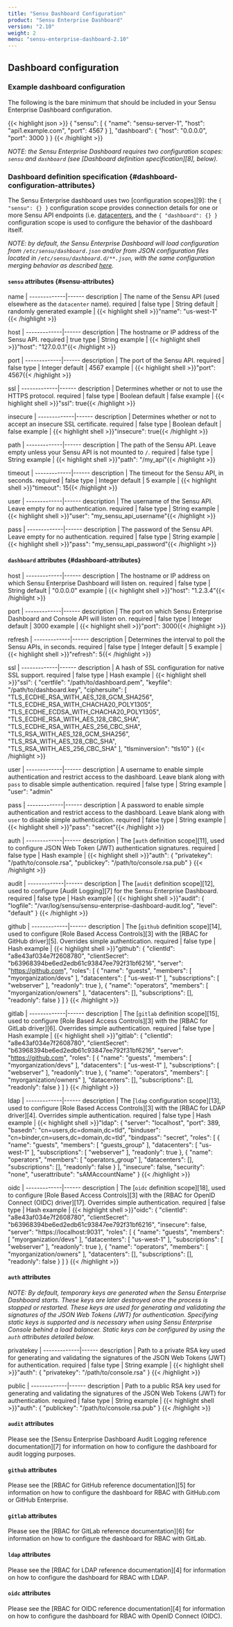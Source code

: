 ```yaml
---
title: "Sensu Dashboard Configuration"
product: "Sensu Enterprise Dashboard"
version: "2.10"
weight: 2
menu: "sensu-enterprise-dashboard-2.10"
---
```


## Dashboard configuration

### Example dashboard configuration

The following is the bare minimum that should be included in your Sensu
Enterprise Dashboard configuration.

{{< highlight json >}}
{
  "sensu": [
    {
      "name": "sensu-server-1",
      "host": "api1.example.com",
      "port": 4567
    }
  ],
  "dashboard": {
    "host": "0.0.0.0",
    "port": 3000
  }
}
{{< /highlight >}}

_NOTE: the Sensu Enterprise Dashboard requires two configuration scopes: `sensu`
and `dashboard` (see [Dashboard definition specification][8], below)._

### Dashboard definition specification {#dashboard-configuration-attributes}

The Sensu Enterprise dashboard uses two [configuration scopes][9]: the
`{ "sensu": {} }` configuration scope provides connection details for one or
more Sensu API endpoints (i.e. [datacenters][1], and the `{ "dashboard": {} }`
configuration scope is used to configure the behavior of the dashboard itself.

_NOTE: by default, the Sensu Enterprise Dashboard will load configuration from
`/etc/sensu/dashboard.json` and/or from JSON configuration files located in
`/etc/sensu/dashboard.d/**.json`, with the same configuration merging behavior
as described [here][2]._

#### `sensu` attributes {#sensu-attributes}

name         | 
-------------|------
description  | The name of the Sensu API (used elsewhere as the `datacenter` name).
required     | false
type         | String
default      | randomly generated
example      | {{< highlight shell >}}"name": "us-west-1"{{< /highlight >}}

host         | 
-------------|------
description  | The hostname or IP address of the Sensu API.
required     | true
type         | String
example      | {{< highlight shell >}}"host": "127.0.0.1"{{< /highlight >}}

port         | 
-------------|------
description  | The port of the Sensu API.
required     | false
type         | Integer
default      | 4567
example      | {{< highlight shell >}}"port": 4567{{< /highlight >}}

ssl          | 
-------------|------
description  | Determines whether or not to use the HTTPS protocol.
required     | false
type         | Boolean
default      | false
example      | {{< highlight shell >}}"ssl": true{{< /highlight >}}

insecure     | 
-------------|------
description  | Determines whether or not to accept an insecure SSL certificate.
required     | false
type         | Boolean
default      | false
example      | {{< highlight shell >}}"insecure": true{{< /highlight >}}

path         | 
-------------|------
description  | The path of the Sensu API. Leave empty unless your Sensu API is not mounted to `/`.
required     | false
type         | String
example      | {{< highlight shell >}}"path": "/my_api"{{< /highlight >}}

timeout      | 
-------------|------
description  | The timeout for the Sensu API, in seconds.
required     | false
type         | Integer
default      | 5
example      | {{< highlight shell >}}"timeout": 15{{< /highlight >}}

user         | 
-------------|------
description  | The username of the Sensu API. Leave empty for no authentication.
required     | false
type         | String
example      | {{< highlight shell >}}"user": "my_sensu_api_username"{{< /highlight >}}

pass         | 
-------------|------
description  | The password of the Sensu API. Leave empty for no authentication.
required     | false
type         | String
example      | {{< highlight shell >}}"pass": "my_sensu_api_password"{{< /highlight >}}

#### `dashboard` attributes {#dashboard-attributes}

host         | 
-------------|------
description  | The hostname or IP address on which Sensu Enterprise Dashboard will listen on.
required     | false
type         | String
default      | "0.0.0.0"
example      | {{< highlight shell >}}"host": "1.2.3.4"{{< /highlight >}}

port         | 
-------------|------
description  | The port on which Sensu Enterprise Dashboard and Console API will listen on.
required     | false
type         | Integer
default      | 3000
example      | {{< highlight shell >}}"port": 3000{{< /highlight >}}

refresh      | 
-------------|------
description  | Determines the interval to poll the Sensu APIs, in seconds.
required     | false
type         | Integer
default      | 5
example      | {{< highlight shell >}}"refresh": 5{{< /highlight >}}

ssl          | 
-------------|------
description  | A hash of SSL configuration for native SSL support.
required     | false
type         | Hash
example      | {{< highlight shell >}}"ssl": {
  "certfile": "/path/to/dashboard.pem",
  "keyfile": "/path/to/dashboard.key",
  "ciphersuite": [
      "TLS_ECDHE_RSA_WITH_AES_128_GCM_SHA256",
      "TLS_ECDHE_RSA_WITH_CHACHA20_POLY1305",
      "TLS_ECDHE_ECDSA_WITH_CHACHA20_POLY1305",
      "TLS_ECDHE_RSA_WITH_AES_128_CBC_SHA",
      "TLS_ECDHE_RSA_WITH_AES_256_CBC_SHA",
      "TLS_RSA_WITH_AES_128_GCM_SHA256",
      "TLS_RSA_WITH_AES_128_CBC_SHA",
      "TLS_RSA_WITH_AES_256_CBC_SHA"
      ],
  "tlsminversion": "tls10"
}
{{< /highlight >}}

user         | 
-------------|------
description  | A username to enable simple authentication and restrict access to the dashboard. Leave blank along with `pass` to disable simple authentication.
required     | false
type         | String
example      | "user": "admin"

pass         | 
-------------|------
description  | A password to enable simple authentication and restrict access to the dashboard. Leave blank along with `user` to disable simple authentication.
required     | false
type         | String
example      | {{< highlight shell >}}"pass": "secret"{{< /highlight >}}

auth         | 
-------------|------
description  | The [`auth` definition scope][11], used to configure JSON Web Token (JWT) authentication signatures.
required     | false
type         | Hash
example      | {{< highlight shell >}}"auth": {
  "privatekey": "/path/to/console.rsa",
  "publickey": "/path/to/console.rsa.pub"
}
{{< /highlight >}}

audit        | 
-------------|------
description  | The [`audit` definition scope][12], used to configure [Audit Logging][7] for the Sensu Enterprise Dashboard.
required     | false
type         | Hash
example      | {{< highlight shell >}}"audit": {
  "logfile": "/var/log/sensu/sensu-enterprise-dashboard-audit.log",
  "level": "default"
}
{{< /highlight >}}

github       | 
-------------|------
description  | The [`github` definition scope][14], used to configure [Role Based Access Controls][3] with the [RBAC for GitHub driver][5]. Overrides simple authentication.
required     | false
type         | Hash
example      | {{< highlight shell >}}"github": {
  "clientId": "a8e43af034e7f2608780",
  "clientSecret": "b63968394be6ed2edb61c93847ee792f31bf6216",
  "server": "https://github.com",
  "roles": [
    {
      "name": "guests",
      "members": [
        "myorganization/devs"
      ],
      "datacenters": [
        "us-west-1"
      ],
      "subscriptions": [
        "webserver"
      ],
      "readonly": true
    },
    {
      "name": "operators",
      "members": [
        "myorganization/owners"
      ],
      "datacenters": [],
      "subscriptions": [],
      "readonly": false
    }
  ]
}
{{< /highlight >}}

gitlab       | 
-------------|------
description  | The [`gitlab` definition scope][15], used to configure [Role Based Access Controls][3] with the [RBAC for GitLab driver][6]. Overrides simple authentication.
required     | false
type         | Hash
example      | {{< highlight shell >}}"gitlab": {
  "clientId": "a8e43af034e7f2608780",
  "clientSecret": "b63968394be6ed2edb61c93847ee792f31bf6216",
  "server": "https://github.com",
  "roles": [
    {
      "name": "guests",
      "members": [
        "myorganization/devs"
      ],
      "datacenters": [
        "us-west-1"
      ],
      "subscriptions": [
        "webserver"
      ],
      "readonly": true
    },
    {
      "name": "operators",
      "members": [
        "myorganization/owners"
      ],
      "datacenters": [],
      "subscriptions": [],
      "readonly": false
    }
  ]
}
{{< /highlight >}}

ldap         | 
-------------|------
description  | The [`ldap` configuration scope][13], used to configure [Role Based Access Controls][3] with the [RBAC for LDAP driver][4]. Overrides simple authentication.
required     | false
type         | Hash
example      | {{< highlight shell >}}"ldap": {
  "server": "localhost",
  "port": 389,
  "basedn": "cn=users,dc=domain,dc=tld",
  "binduser": "cn=binder,cn=users,dc=domain,dc=tld",
  "bindpass": "secret",
  "roles": [
    {
      "name": "guests",
      "members": [
        "guests_group"
      ],
      "datacenters": [
        "us-west-1"
      ],
      "subscriptions": [
        "webserver"
      ],
      "readonly": true
    },
    {
      "name": "operators",
      "members": [
        "operators_group"
      ],
      "datacenters": [],
      "subscriptions": [],
      "readonly": false
    }
  ],
  "insecure": false,
  "security": "none",
  "userattribute": "sAMAccountName"
}
{{< /highlight >}}

oidc         | 
-------------|------
description  | The [`oidc` definition scope][18], used to configure [Role Based Access Controls][3] with the [RBAC for OpenID Connect (OIDC) driver][17]. Overrides simple authentication.
required     | false
type         | Hash
example      | {{< highlight shell >}}"oidc": {
  "clientId": "a8e43af034e7f2608780",
  "clientSecret": "b63968394be6ed2edb61c93847ee792f31bf6216",
  "insecure": false,
  "server": "https://localhost:9031",
  "roles": [
    {
      "name": "guests",
      "members": [
        "myorganization/devs"
      ],
      "datacenters": [
        "us-west-1"
      ],
      "subscriptions": [
        "webserver"
      ],
      "readonly": true
    },
    {
      "name": "operators",
      "members": [
        "myorganization/owners"
      ],
      "datacenters": [],
      "subscriptions": [],
      "readonly": false
    }
  ]
}
{{< /highlight >}}

#### `auth` attributes

_NOTE: By default, temporary keys are generated when the Sensu Enterprise
Dashboard starts. These keys are later destroyed once the process is stopped or
restarted. These keys are used for generating and validating the signatures of
the JSON Web Tokens (JWT) for authentication. Specifying static keys is
supported and is necessary when using Sensu Enterprise Console behind a load
balancer. Static keys can be configured by using the `auth` attributes detailed
below._

privatekey   | 
-------------|------
description  | Path to a private RSA key used for generating and validating the signatures of the JSON Web Tokens (JWT) for authentication.
required     | false
type         | String
example      | {{< highlight shell >}}"auth": {
  "privatekey": "/path/to/console.rsa"
}
{{< /highlight >}}

public       | 
-------------|------
description  | Path to a public RSA key used for generating and validating the signatures of the JSON Web Tokens (JWT) for authentication.
required     | false
type         | String
example      | {{< highlight shell >}}"auth": {
  "publickey": "/path/to/console.rsa.pub"
}
{{< /highlight >}}

#### `audit` attributes

Please see the [Sensu Enterprise Dashboard Audit Logging reference
documentation][7] for information on how to configure the dashboard for audit
logging purposes.

#### `github` attributes

Please see the [RBAC for GitHub reference documentation][5] for information on
how to configure the dashboard for RBAC with GitHub.com or GitHub Enterprise.

#### `gitlab` attributes

Please see the [RBAC for GitLab reference documentation][6] for information on
how to configure the dashboard for RBAC with GitLab.

#### `ldap` attributes

Please see the [RBAC for LDAP reference documentation][4] for information on how
to configure the dashboard for RBAC with LDAP.

#### `oidc` attributes

Please see the [RBAC for OIDC reference documentation][4] for information on how
to configure the dashboard for RBAC with OpenID Connect (OIDC).

[1]:  ../dashboard/#what-is-a-sensu-datacenter/
[2]: ../../../sensu-core/1.2/reference/configuration/#configuration-merging/